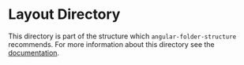 # Layout Directory

This directory is part of the structure which `angular-folder-structure`
recommends. For more information about this directory see the
[documentation](https://angular-folder-structure.readthedocs.io/en/latest/layout.html).
